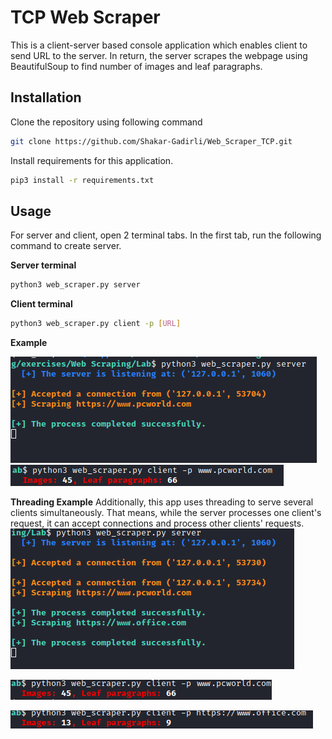 # TCP Web Scraper

This is a client-server based console application which enables client to send URL to the server. In return, the server scrapes the webpage using BeautifulSoup to find number of images and leaf paragraphs.

## Installation

Clone the repository using following command
```bash
git clone https://github.com/Shakar-Gadirli/Web_Scraper_TCP.git
```
Install requirements for this application.
```bash
pip3 install -r requirements.txt
```

## Usage

For server and client, open 2 terminal tabs. In the first tab, run the following command to create server.

**Server terminal**
```bash
python3 web_scraper.py server
```
**Client terminal**
```bash
python3 web_scraper.py client -p [URL]
```
**Example**

![server](server_exp_1.png)
![client](client_exp_1.png)

**Threading Example**
Additionally, this app uses threading to serve several clients simultaneously. That means, while the server processes one client's request, it can accept connections and process other clients' requests. 
![server](server_thread.png)

![client](client_thread_1.png)

![client](client_thread_2.png)
